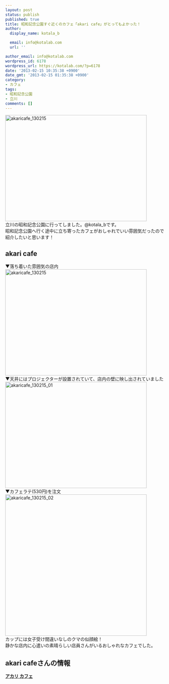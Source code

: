 ```yaml
---
layout: post
status: publish
published: true
title: 昭和記念公園すぐ近くのカフェ「akari cafe」がとってもよかった！
author:
  display_name: kotala_b

  email: info@kotalab.com
  url: ''

author_email: info@kotalab.com
wordpress_id: 6178
wordpress_url: https://kotalab.com/?p=6178
date: '2013-02-15 10:35:38 +0900'
date_gmt: '2013-02-15 01:35:38 +0900'
category:
- カフェ
tags:
- 昭和記念公園
- 立川
comments: []
---
```

<p><img src="https://kotalab.com/wp-content/uploads/akaricafe_130215-448x336.jpg" alt="akaricafe_130215" width="448" height="336" class="alignnone size-large wp-image-6181" /><br />
立川の昭和記念公園に行ってしました。@kotala_bです。<br />
昭和記念公園へ行く途中に立ち寄ったカフェがおしゃれでいい雰囲気だったので紹介したいと思います！<br />
</p>
<!--more-->
<h2>akari cafe</h2>
<p>▼落ち着いた雰囲気の店内<br />
<img src="https://kotalab.com/wp-content/uploads/akaricafe_130215-448x336.jpg" alt="akaricafe_130215" width="448" height="336" class="alignnone size-large wp-image-6181" /><br />
▼天井にはプロジェクターが設置されていて、店内の壁に映し出されていました<br />
<img src="https://kotalab.com/wp-content/uploads/akaricafe_130215_01-448x336.jpg" alt="akaricafe_130215_01" width="448" height="336" class="alignnone size-large wp-image-6180" /><br />
▼カフェラテ(530円)を注文<br />
<img src="https://kotalab.com/wp-content/uploads/akaricafe_130215_02-448x447.jpg" alt="akaricafe_130215_02" width="448" height="447" class="alignnone size-large wp-image-6179" /><br />
カップには女子受け間違いなしのクマの似顔絵！<br />
静かな店内に心遣いの素晴らしい店員さんがいるおしゃれなカフェでした。</p>
<h2>akari cafeさんの情報</h2>
<div><strong><a href="http://tabelog.com/tokyo/A1329/A132901/13023091/" target="_blank">アカリ カフェ</a></strong><br><script src="http://tabelog.com/badge/google_badge?rcd=13023091" type="text/javascript" charset="utf-8"></div>
<p style="color:#444444; font-size:12px;"><strong>関連ランキング：</strong><a href="http://tabelog.com/RC210201/">ダイニングバー</a> | <a href="http://tabelog.com/tokyo/A1329/A132901/R5963/">立川北駅</a></p>
<h2 class="rele">関連記事</h2>
<p><a href="https://kotalab.com/doutor-milano" target="_blank"><img  class="alignleft" src="https://kotalab.com/wp-content/uploads/doutor_130211-448x336.jpg" alt="また食べたい！ドトールのミラノサンド パストラミビーフがおいしかった！ | kotala's note" width="150" /></a><a href="https://kotalab.com/doutor-milano" target="_blank">また食べたい！ドトールのミラノサンド パストラミビーフがおいしかった！ | kotala's note</a><br style="clear:both;" /><br />
<a href="https://kotalab.com/ramen-tontin" target="_blank"><img  class="alignleft" src="https://kotalab.com/wp-content/uploads/slooProImg_20130117025706.jpg" alt="池袋の屯ちんで東京とんこつラーメンを食べた！ | kotala's note" width="150" /></a><a href="https://kotalab.com/ramen-tontin" target="_blank">池袋の屯ちんで東京とんこつラーメンを食べた！ | kotala's note</a><br style="clear:both;" /><br />
<a href="https://kotalab.com/shinyurigaoka-cake" target="_blank"><img  class="alignleft" src="https://kotalab.com/wp-content/uploads/slooProImg_20121213153245.jpg" alt="小田急線新百合ケ丘駅前の美味しいケーキの店パティスリージローの「窯蒸しチーズスフレ」を食べた！ | kotala's note" width="150" /></a><a href="https://kotalab.com/shinyurigaoka-cake" target="_blank">小田急線新百合ケ丘駅前の美味しいケーキの店パティスリージローの「窯蒸しチーズスフレ」を食べた！ | kotala's note</a><br style="clear:both;" /></p>
